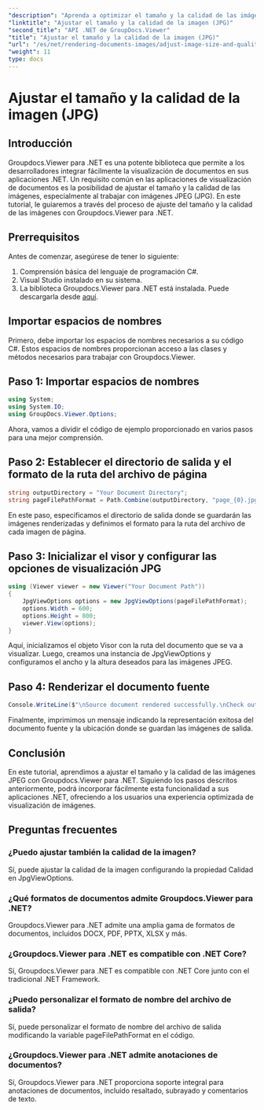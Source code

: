 ```yaml
---
"description": "Aprenda a optimizar el tamaño y la calidad de las imágenes en formato JPEG con Groupdocs.Viewer para .NET. Mejore su experiencia de visualización de documentos."
"linktitle": "Ajustar el tamaño y la calidad de la imagen (JPG)"
"second_title": "API .NET de GroupDocs.Viewer"
"title": "Ajustar el tamaño y la calidad de la imagen (JPG)"
"url": "/es/net/rendering-documents-images/adjust-image-size-and-quality-jpg/"
"weight": 11
type: docs
---
```

# Ajustar el tamaño y la calidad de la imagen (JPG)

## Introducción
Groupdocs.Viewer para .NET es una potente biblioteca que permite a los desarrolladores integrar fácilmente la visualización de documentos en sus aplicaciones .NET. Un requisito común en las aplicaciones de visualización de documentos es la posibilidad de ajustar el tamaño y la calidad de las imágenes, especialmente al trabajar con imágenes JPEG (JPG). En este tutorial, le guiaremos a través del proceso de ajuste del tamaño y la calidad de las imágenes con Groupdocs.Viewer para .NET.
## Prerrequisitos
Antes de comenzar, asegúrese de tener lo siguiente:
1. Comprensión básica del lenguaje de programación C#.
2. Visual Studio instalado en su sistema.
3. La biblioteca Groupdocs.Viewer para .NET está instalada. Puede descargarla desde [aquí](https://releases.groupdocs.com/viewer/net/).

## Importar espacios de nombres
Primero, debe importar los espacios de nombres necesarios a su código C#. Estos espacios de nombres proporcionan acceso a las clases y métodos necesarios para trabajar con Groupdocs.Viewer.
## Paso 1: Importar espacios de nombres
```csharp
using System;
using System.IO;
using GroupDocs.Viewer.Options;
```

Ahora, vamos a dividir el código de ejemplo proporcionado en varios pasos para una mejor comprensión.
## Paso 2: Establecer el directorio de salida y el formato de la ruta del archivo de página
```csharp
string outputDirectory = "Your Document Directory";
string pageFilePathFormat = Path.Combine(outputDirectory, "page_{0}.jpg");
```
En este paso, especificamos el directorio de salida donde se guardarán las imágenes renderizadas y definimos el formato para la ruta del archivo de cada imagen de página.
## Paso 3: Inicializar el visor y configurar las opciones de visualización JPG
```csharp
using (Viewer viewer = new Viewer("Your Document Path"))
{
    JpgViewOptions options = new JpgViewOptions(pageFilePathFormat);
    options.Width = 600;
    options.Height = 800;
    viewer.View(options);
}
```
Aquí, inicializamos el objeto Visor con la ruta del documento que se va a visualizar. Luego, creamos una instancia de JpgViewOptions y configuramos el ancho y la altura deseados para las imágenes JPEG.
## Paso 4: Renderizar el documento fuente
```csharp
Console.WriteLine($"\nSource document rendered successfully.\nCheck output in {outputDirectory}.");
```
Finalmente, imprimimos un mensaje indicando la representación exitosa del documento fuente y la ubicación donde se guardan las imágenes de salida.

## Conclusión
En este tutorial, aprendimos a ajustar el tamaño y la calidad de las imágenes JPEG con Groupdocs.Viewer para .NET. Siguiendo los pasos descritos anteriormente, podrá incorporar fácilmente esta funcionalidad a sus aplicaciones .NET, ofreciendo a los usuarios una experiencia optimizada de visualización de imágenes.
## Preguntas frecuentes
### ¿Puedo ajustar también la calidad de la imagen?
Sí, puede ajustar la calidad de la imagen configurando la propiedad Calidad en JpgViewOptions.
### ¿Qué formatos de documentos admite Groupdocs.Viewer para .NET?
Groupdocs.Viewer para .NET admite una amplia gama de formatos de documentos, incluidos DOCX, PDF, PPTX, XLSX y más.
### ¿Groupdocs.Viewer para .NET es compatible con .NET Core?
Sí, Groupdocs.Viewer para .NET es compatible con .NET Core junto con el tradicional .NET Framework.
### ¿Puedo personalizar el formato de nombre del archivo de salida?
Sí, puede personalizar el formato de nombre del archivo de salida modificando la variable pageFilePathFormat en el código.
### ¿Groupdocs.Viewer para .NET admite anotaciones de documentos?
Sí, Groupdocs.Viewer para .NET proporciona soporte integral para anotaciones de documentos, incluido resaltado, subrayado y comentarios de texto.